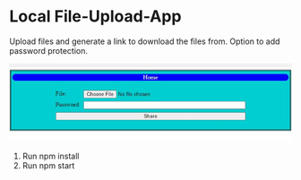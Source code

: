 # Local File-Upload-App

Upload files and generate a link to download the files from. Option to add password protection.

![File Upload Screenshot](/screenshots/file-upload-app.jpg?raw=true "File Upload Screenshot") 

1.  Run npm install 
2.  Run npm start 

